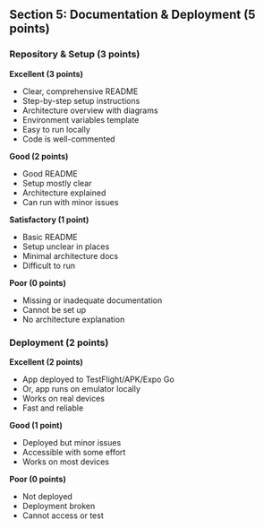 ## Section 5: Documentation & Deployment (5 points)

### Repository & Setup (3 points)

**Excellent (3 points)**

- Clear, comprehensive README
- Step-by-step setup instructions
- Architecture overview with diagrams
- Environment variables template
- Easy to run locally
- Code is well-commented

**Good (2 points)**

- Good README
- Setup mostly clear
- Architecture explained
- Can run with minor issues

**Satisfactory (1 point)**

- Basic README
- Setup unclear in places
- Minimal architecture docs
- Difficult to run

**Poor (0 points)**

- Missing or inadequate documentation
- Cannot be set up
- No architecture explanation

### Deployment (2 points)

**Excellent (2 points)**

- App deployed to TestFlight/APK/Expo Go
- Or, app runs on emulator locally
- Works on real devices
- Fast and reliable

**Good (1 point)**

- Deployed but minor issues
- Accessible with some effort
- Works on most devices

**Poor (0 points)**

- Not deployed
- Deployment broken
- Cannot access or test
